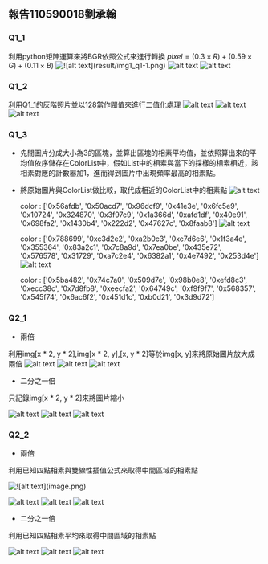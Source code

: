 ## 報告110590018劉承翰

### Q1_1
利用python矩陣運算來將BGR依照公式來進行轉換
$pixel = (0.3\times R)+(0.59\times G)+(0.11\times B)$
![!\[alt text\](result/img1_q1-1.png)](img1_q1-1.png)
![alt text](img2_q1-1.png)
![alt text](img3_q1-1.png)

### Q1_2
利用Q1_1的灰階照片並以128當作閥值來進行二值化處理
![alt text](img1_q1-2.png)
![alt text](img2_q1-2.png)
![alt text](img3_q1-2.png)

### Q1_3

- 先間圖片分成大小為3的區塊，並算出區塊的相素平均值，並依照算出來的平均值依序儲存在ColorList中，假如List中的相素與當下的採樣的相素相近，該相素對應的計數器加1，進而得到圖片中出現頻率最高的相素點。
- 將原始圖片與ColorList做比較，取代成相近的ColorList中的相素點
![alt text](img1_q1-3.png)

    color : ['0x56afdb', '0x50acd7', '0x96dcf9', '0x41e3e', '0x6fc5e9', '0x10724', '0x324870', '0x3f97c9', '0x1a366d', '0xafd1df', '0x40e91', '0x698fa2', '0x1430b4', '0x222d2', '0x47627c', '0x8faab8'] 
![alt text](img2_q1-3.png)

    color : ['0x788699', '0xc3d2e2', '0xa2b0c3', '0xc7d6e6', '0x1f3a4e', '0x355364', '0x83a2c1', '0x7c8a9d', '0x7ea0be', '0x435e72', '0x576578', '0x31729', '0xa7c2e4', '0x6382a1', '0x4e7492', '0x253d4e']
![alt text](img3_q1-3.png)

    color : ['0x5ba482', '0x74c7a0', '0x509d7e', '0x98b0e8', '0xefd8c3', '0xecc38c', '0x7d8fb8', '0xeecfa2', '0x64749c', '0xf9f9f7', '0x568357', '0x545f74', '0x6ac6f2', '0x451d1c', '0xb0d21', '0x3d9d72']

    

### Q2_1
- 兩倍

利用img[x * 2, y * 2],img[x * 2, y],[x, y * 2]等於img[x, y]來將原始圖片放大成兩倍
![alt text](img2_q2-1-double.png) 
![alt text](img1_q2-1-double.png) 
![alt text](img3_q2-1-double.png)

- 二分之一倍

只記錄img[x * 2, y * 2]來將圖片縮小

![alt text](img1_q2-1-half.png) 
![alt text](img2_q2-1-half.png) 
![alt text](img3_q2-1-half.png)

### Q2_2
- 兩倍

利用已知四點相素與雙線性插值公式來取得中間區域的相素點

![!\[alt text\](image.png)](../image.png)

![alt text](img1_q2-2-double.png) 
![alt text](img2_q2-2-double.png) 
![alt text](img3_q2-2-double.png)

- 二分之一倍

利用已知四點相素平均來取得中間區域的相素點

![alt text](img1_q2-2-half.png) 
![alt text](img2_q2-2-half.png) 
![alt text](img3_q2-2-half.png)


